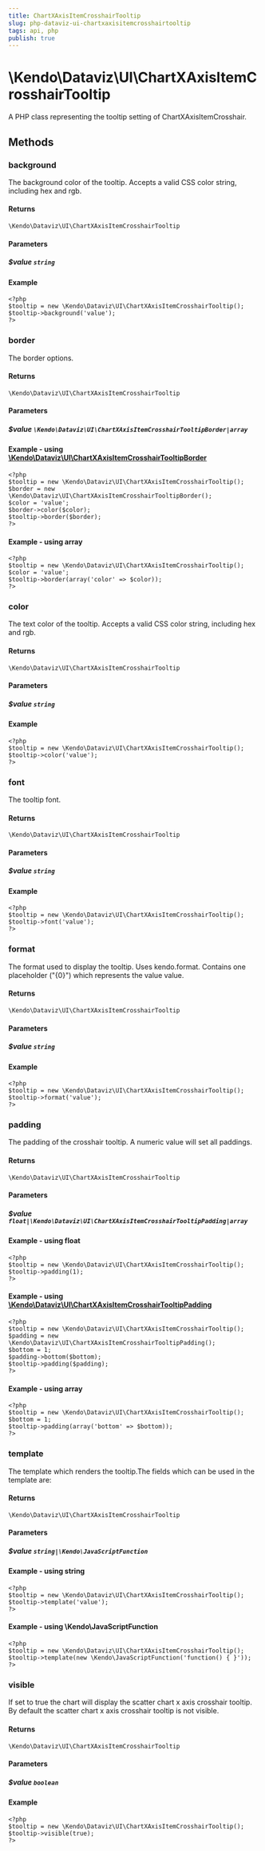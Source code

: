 ```yaml
---
title: ChartXAxisItemCrosshairTooltip
slug: php-dataviz-ui-chartxaxisitemcrosshairtooltip
tags: api, php
publish: true
---
```


# \Kendo\Dataviz\UI\ChartXAxisItemCrosshairTooltip

A PHP class representing the tooltip setting of ChartXAxisItemCrosshair.


## Methods

### background
The background color of the tooltip. Accepts a valid CSS color string, including hex and rgb.

#### Returns
`\Kendo\Dataviz\UI\ChartXAxisItemCrosshairTooltip`

#### Parameters

##### $value `string`



#### Example 
    <?php
    $tooltip = new \Kendo\Dataviz\UI\ChartXAxisItemCrosshairTooltip();
    $tooltip->background('value');
    ?>

### border

The border options.

#### Returns
`\Kendo\Dataviz\UI\ChartXAxisItemCrosshairTooltip`

#### Parameters

##### $value `\Kendo\Dataviz\UI\ChartXAxisItemCrosshairTooltipBorder|array`


#### Example - using [\Kendo\Dataviz\UI\ChartXAxisItemCrosshairTooltipBorder](/api/wrappers/php/Kendo/Dataviz/UI/ChartXAxisItemCrosshairTooltipBorder)
    <?php
    $tooltip = new \Kendo\Dataviz\UI\ChartXAxisItemCrosshairTooltip();
    $border = new \Kendo\Dataviz\UI\ChartXAxisItemCrosshairTooltipBorder();
    $color = 'value';
    $border->color($color);
    $tooltip->border($border);
    ?>

#### Example - using array

    <?php
    $tooltip = new \Kendo\Dataviz\UI\ChartXAxisItemCrosshairTooltip();
    $color = 'value';
    $tooltip->border(array('color' => $color));
    ?>

### color
The text color of the tooltip. Accepts a valid CSS color string, including hex and rgb.

#### Returns
`\Kendo\Dataviz\UI\ChartXAxisItemCrosshairTooltip`

#### Parameters

##### $value `string`



#### Example 
    <?php
    $tooltip = new \Kendo\Dataviz\UI\ChartXAxisItemCrosshairTooltip();
    $tooltip->color('value');
    ?>

### font
The tooltip font.

#### Returns
`\Kendo\Dataviz\UI\ChartXAxisItemCrosshairTooltip`

#### Parameters

##### $value `string`



#### Example 
    <?php
    $tooltip = new \Kendo\Dataviz\UI\ChartXAxisItemCrosshairTooltip();
    $tooltip->font('value');
    ?>

### format
The format used to display the tooltip. Uses kendo.format. Contains one placeholder ("{0}") which represents the value value.

#### Returns
`\Kendo\Dataviz\UI\ChartXAxisItemCrosshairTooltip`

#### Parameters

##### $value `string`



#### Example 
    <?php
    $tooltip = new \Kendo\Dataviz\UI\ChartXAxisItemCrosshairTooltip();
    $tooltip->format('value');
    ?>

### padding

The padding of the crosshair tooltip. A numeric value will set all paddings.

#### Returns
`\Kendo\Dataviz\UI\ChartXAxisItemCrosshairTooltip`

#### Parameters

##### $value `float|\Kendo\Dataviz\UI\ChartXAxisItemCrosshairTooltipPadding|array`




#### Example  - using float
    <?php
    $tooltip = new \Kendo\Dataviz\UI\ChartXAxisItemCrosshairTooltip();
    $tooltip->padding(1);
    ?>


#### Example - using [\Kendo\Dataviz\UI\ChartXAxisItemCrosshairTooltipPadding](/api/wrappers/php/Kendo/Dataviz/UI/ChartXAxisItemCrosshairTooltipPadding)
    <?php
    $tooltip = new \Kendo\Dataviz\UI\ChartXAxisItemCrosshairTooltip();
    $padding = new \Kendo\Dataviz\UI\ChartXAxisItemCrosshairTooltipPadding();
    $bottom = 1;
    $padding->bottom($bottom);
    $tooltip->padding($padding);
    ?>

#### Example - using array

    <?php
    $tooltip = new \Kendo\Dataviz\UI\ChartXAxisItemCrosshairTooltip();
    $bottom = 1;
    $tooltip->padding(array('bottom' => $bottom));
    ?>

### template
The template which renders the tooltip.The fields which can be used in the template are:

#### Returns
`\Kendo\Dataviz\UI\ChartXAxisItemCrosshairTooltip`

#### Parameters

##### $value `string|\Kendo\JavaScriptFunction`



#### Example  - using string
    <?php
    $tooltip = new \Kendo\Dataviz\UI\ChartXAxisItemCrosshairTooltip();
    $tooltip->template('value');
    ?>

#### Example  - using \Kendo\JavaScriptFunction
    <?php
    $tooltip = new \Kendo\Dataviz\UI\ChartXAxisItemCrosshairTooltip();
    $tooltip->template(new \Kendo\JavaScriptFunction('function() { }'));
    ?>

### visible
If set to true the chart will display the scatter chart x axis crosshair tooltip. By default the scatter chart x axis crosshair tooltip is not visible.

#### Returns
`\Kendo\Dataviz\UI\ChartXAxisItemCrosshairTooltip`

#### Parameters

##### $value `boolean`



#### Example 
    <?php
    $tooltip = new \Kendo\Dataviz\UI\ChartXAxisItemCrosshairTooltip();
    $tooltip->visible(true);
    ?>


